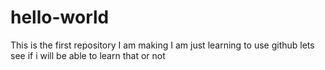 # hello-world
This is the first repository I am making
I am just learning to use github
lets see if i will be able to learn that or not
